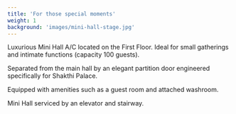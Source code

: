 ```yaml
---
title: 'For those special moments'
weight: 1
background: 'images/mini-hall-stage.jpg'
---
```


Luxurious Mini Hall A/C located on the First Floor.
Ideal for small gatherings and intimate functions (capacity 100 guests).

Separated from the main hall by an elegant partition door
engineered specifically for Shakthi Palace.

Equipped with amenities such as a guest room and attached washroom.

Mini Hall serviced by an elevator and stairway.
